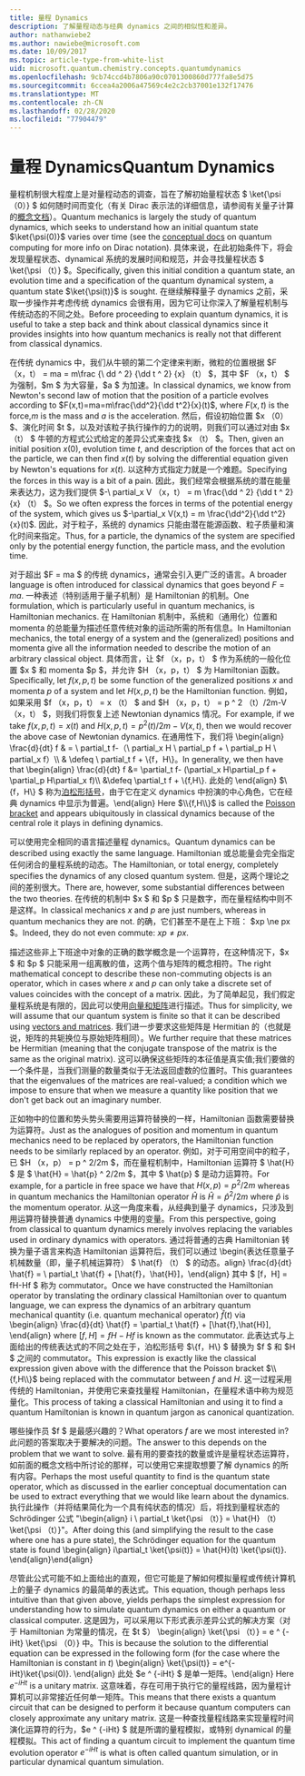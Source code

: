 ```yaml
---
title: 量程 Dynamics
description: 了解量程动态与经典 dynamics 之间的相似性和差异。
author: nathanwiebe2
ms.author: nawiebe@microsoft.com
ms.date: 10/09/2017
ms.topic: article-type-from-white-list
uid: microsoft.quantum.chemistry.concepts.quantumdynamics
ms.openlocfilehash: 9cb74ccd4b7806a90c0701300860d777fa8e5d75
ms.sourcegitcommit: 6ccea4a2006a47569c4e2c2cb37001e132f17476
ms.translationtype: MT
ms.contentlocale: zh-CN
ms.lasthandoff: 02/28/2020
ms.locfileid: "77904479"
---
```

# <a name="quantum-dynamics"></a><span data-ttu-id="a342c-103">量程 Dynamics</span><span class="sxs-lookup"><span data-stu-id="a342c-103">Quantum Dynamics</span></span>

<span data-ttu-id="a342c-104">量程机制很大程度上是对量程动态的调查，旨在了解初始量程状态 $ \ket{\psi （0）} $ 如何随时间而变化（有关 Dirac 表示法的详细信息，请参阅有关量子计算的[概念文档](xref:microsoft.quantum.concepts.dirac)）。</span><span class="sxs-lookup"><span data-stu-id="a342c-104">Quantum mechanics is largely the study of quantum dynamics, which seeks to understand how an initial quantum state $\ket{\psi(0)}$ varies over time (see the [conceptual docs](xref:microsoft.quantum.concepts.dirac) on quantum computing for more info on Dirac notation).</span></span>
<span data-ttu-id="a342c-105">具体来说，在此初始条件下，将会发现量程状态、dynamical 系统的发展时间和规范，并会寻找量程状态 $ \ket{\psi （t）} $。</span><span class="sxs-lookup"><span data-stu-id="a342c-105">Specifically, given this initial condition a quantum state, an evolution time and a specification of the quantum dynamical system, a quantum state $\ket{\psi(t)}$ is sought.</span></span>
<span data-ttu-id="a342c-106">在继续解释量子 dynamics 之前，采取一步操作并考虑传统 dynamics 会很有用，因为它可让你深入了解量程机制与传统动态的不同之处。</span><span class="sxs-lookup"><span data-stu-id="a342c-106">Before proceeding to explain quantum dynamics, it is useful to take a step back and think about classical dynamics since it provides insights into how quantum mechanics is really not that different from classical dynamics.</span></span>

<span data-ttu-id="a342c-107">在传统 dynamics 中，我们从牛顿的第二个定律来判断，微粒的位置根据 $F （x，t） = ma = m\frac {\ dd ^ 2} {\dd t ^ 2} {x} （t） $，其中 $F （x，t） $ 为强制，$m $ 为大容量，$a $ 为加速。</span><span class="sxs-lookup"><span data-stu-id="a342c-107">In classical dynamics, we know from Newton's second law of motion that the position of a particle evolves according to $F(x,t)=ma=m\frac{\dd^2}{\dd t^2}{x}(t)$, where $F(x,t)$ is the force,$m$ is the mass and $a$ is the acceleration.</span></span>
<span data-ttu-id="a342c-108">然后，假设初始位置 $x （0） $、演化时间 $t $，以及对该粒子执行操作的力的说明，则我们可以通过对由 $x （t） $ 牛顿的方程式公式给定的差异公式来查找 $x （t） $。</span><span class="sxs-lookup"><span data-stu-id="a342c-108">Then, given an initial position $x(0)$, evolution time $t$, and description of the forces that act on the particle, we can then find $x(t)$ by solving the differential equation given by Newton's equations for $x(t)$.</span></span>
<span data-ttu-id="a342c-109">以这种方式指定力就是一个难题。</span><span class="sxs-lookup"><span data-stu-id="a342c-109">Specifying the forces in this way is a bit of a pain.</span></span>
<span data-ttu-id="a342c-110">因此，我们经常会根据系统的潜在能量来表达力，这为我们提供 $-\ partial_x V （x，t） = m \frac{\dd ^ 2} {\dd t ^ 2} {x} （t） $。</span><span class="sxs-lookup"><span data-stu-id="a342c-110">So we often express the forces in terms of the potential energy of the system, which gives us $-\partial_x V(x,t) = m \frac{\dd^2}{\dd t^2}{x}(t)$.</span></span>
<span data-ttu-id="a342c-111">因此，对于粒子，系统的 dynamics 只能由潜在能源函数、粒子质量和演化时间来指定。</span><span class="sxs-lookup"><span data-stu-id="a342c-111">Thus, for a particle, the dynamics of the system are specified only by the potential energy function, the particle mass, and the evolution time.</span></span>

<span data-ttu-id="a342c-112">对于超出 $F = ma $ 的传统 dynamics，通常会引入更广泛的语言。</span><span class="sxs-lookup"><span data-stu-id="a342c-112">A broader language is often introduced for classical dynamics that goes beyond $F=ma$.</span></span>
<span data-ttu-id="a342c-113">一种表述（特别适用于量子机制）是 Hamiltonian 的机制。</span><span class="sxs-lookup"><span data-stu-id="a342c-113">One formulation, which is particularly useful in quantum mechanics, is Hamiltonian mechanics.</span></span>
<span data-ttu-id="a342c-114">在 Hamiltonian 机制中，系统和（通用化）位置和 momenta 的总能量为描述任意传统对象的运动所需的所有信息。</span><span class="sxs-lookup"><span data-stu-id="a342c-114">In Hamiltonian mechanics, the total energy of a system and the (generalized) positions and momenta give all the information needed to describe the motion of an arbitrary classical object.</span></span>
<span data-ttu-id="a342c-115">具体而言，让 $f （x，p，t） $ 作为系统的一般化位置 $x $ 和 momenta $p $，并允许 $H （x，p，t） $ 为 Hamiltonian 函数。</span><span class="sxs-lookup"><span data-stu-id="a342c-115">Specifically, let $f(x,p,t)$ be some function of the generalized positions $x$ and momenta $p$ of a system and let $H(x,p,t)$ be the Hamiltonian function.</span></span>
<span data-ttu-id="a342c-116">例如，如果采用 $f （x，p，t） = x （t） $ and $H （x，p，t） = p ^ 2 （t）/2m-V （x，t） $，则我们将恢复上述 Newtonian dynamics 情况。</span><span class="sxs-lookup"><span data-stu-id="a342c-116">For example, if we take $f(x,p,t)= x(t)$ and $H(x,p,t)=p^2(t)/2m - V(x,t)$, then we would recover the above case of Newtonian dynamics.</span></span>
<span data-ttu-id="a342c-117">在通用性下，我们将 \begin{align} \frac{d}{dt} f & = \ partial_t f-（\ partial_x H \ partial_p f + \ partial_p H \ partial_x f）\\\\ & \defeq \ partial_t f + \\{f，H\\}。</span><span class="sxs-lookup"><span data-stu-id="a342c-117">In generality, we then have that \begin{align} \frac{d}{dt} f &= \partial_t f- (\partial_x H\partial_p f + \partial_p H\partial_x f)\\\\ &\defeq \partial_t f + \\{f,H\\}.</span></span>
<span data-ttu-id="a342c-118">此处的 \end{align} $\\{f，H\\} $ 称为[泊松形括号](https://en.wikipedia.org/wiki/Poisson_bracket)，由于它在定义 dynamics 中扮演的中心角色，它在经典 dynamics 中显示为普遍。</span><span class="sxs-lookup"><span data-stu-id="a342c-118">\end{align} Here $\\{f,H\\}$ is called the [Poisson bracket](https://en.wikipedia.org/wiki/Poisson_bracket) and appears ubiquitously in classical dynamics because of the central role it plays in defining dynamics.</span></span>

<span data-ttu-id="a342c-119">可以使用完全相同的语言描述量程 dynamics。</span><span class="sxs-lookup"><span data-stu-id="a342c-119">Quantum dynamics can be described using exactly the same language.</span></span>
<span data-ttu-id="a342c-120">Hamiltonian 或总能量会完全指定任何闭合的量程系统的动态。</span><span class="sxs-lookup"><span data-stu-id="a342c-120">The Hamiltonian, or total energy, completely specifies the dynamics of any closed quantum system.</span></span>
<span data-ttu-id="a342c-121">但是，这两个理论之间的差别很大。</span><span class="sxs-lookup"><span data-stu-id="a342c-121">There are, however, some substantial differences between the two theories.</span></span>
<span data-ttu-id="a342c-122">在传统的机制中 $x $ 和 $p $ 只是数字，而在量程结构中则不是这样。</span><span class="sxs-lookup"><span data-stu-id="a342c-122">In classical mechanics $x$ and $p$ are just numbers, whereas in quantum mechanics they are not.</span></span>
<span data-ttu-id="a342c-123">的确，它们甚至不是在上下班： $xp \ne px $。</span><span class="sxs-lookup"><span data-stu-id="a342c-123">Indeed, they do not even commute: $xp \ne px$.</span></span>

<span data-ttu-id="a342c-124">描述这些非上下班途中对象的正确的数学概念是一个运算符，在这种情况下，$x $ 和 $p $ 只能采用一组离散的值，这两个值与矩阵的概念相符。</span><span class="sxs-lookup"><span data-stu-id="a342c-124">The right mathematical concept to describe these non-commuting objects is an operator, which in cases where $x$ and $p$ can only take a discrete set of values coincides with the concept of a matrix.</span></span>
<span data-ttu-id="a342c-125">因此，为了简单起见，我们假定量程系统是有限的，因此可以使用[向量和矩阵](xref:microsoft.quantum.concepts.vectors)进行描述。</span><span class="sxs-lookup"><span data-stu-id="a342c-125">Thus for simplicity, we will assume that our quantum system is finite so that it can be described using [vectors and matrices](xref:microsoft.quantum.concepts.vectors).</span></span>
<span data-ttu-id="a342c-126">我们进一步要求这些矩阵是 Hermitian 的（也就是说，矩阵的共轭换位与原始矩阵相同）。</span><span class="sxs-lookup"><span data-stu-id="a342c-126">We further require that these matrices be Hermitian (meaning that the conjugate transpose of the matrix is the same as the original matrix).</span></span>
<span data-ttu-id="a342c-127">这可以确保这些矩阵的本征值是真实值;我们要做的一个条件是，当我们测量的数量类似于无法返回虚数的位置时。</span><span class="sxs-lookup"><span data-stu-id="a342c-127">This guarantees that the eigenvalues of the matrices are real-valued; a condition which we impose to ensure that when we measure a quantity like position that we don't get back out an imaginary number.</span></span>

<span data-ttu-id="a342c-128">正如物中的位置和势头势头需要用运算符替换的一样，Hamiltonian 函数需要替换为运算符。</span><span class="sxs-lookup"><span data-stu-id="a342c-128">Just as the analogues of position and momentum in quantum mechanics need to be replaced by operators, the Hamiltonian function needs to be similarly replaced by an operator.</span></span>
<span data-ttu-id="a342c-129">例如，对于可用空间中的粒子，已 $H （x，p） = p ^ 2/2m $，而在量程机制中，Hamiltonian 运算符 $ \hat{H} $ 是 $ \hat{H} = \hat{p} ^ 2/2m $，其中 $ \hat{p} $ 是动力运算符。</span><span class="sxs-lookup"><span data-stu-id="a342c-129">For example, for a particle in free space we have that $H(x,p) = p^2/2m$ whereas in quantum mechanics the Hamiltonian operator $\hat{H}$ is $\hat{H}= \hat{p}^2/2m$ where $\hat{p}$ is the momentum operator.</span></span>
<span data-ttu-id="a342c-130">从这一角度来看，从经典到量子 dynamics，只涉及到用运算符替换普通 dynamics 中使用的变量。</span><span class="sxs-lookup"><span data-stu-id="a342c-130">From this perspective, going from classical to quantum dynamics merely involves replacing the variables used in ordinary dynamics with operators.</span></span>
<span data-ttu-id="a342c-131">通过将普通的古典 Hamiltonian 转换为量子语言来构造 Hamiltonian 运算符后，我们可以通过 \begin{表达任意量子机械数量（即，量子机械运算符） $ \hat{f} （t） $ 的动态。align} \frac{d}{dt} \hat{f} = \ partial_t \hat{f} + [\hat{f}，\hat{H}]，\end{align} 其中 $ [f，H] = fH-Hf $ 称为 commutator。</span><span class="sxs-lookup"><span data-stu-id="a342c-131">Once we have constructed the Hamiltonian operator by translating the ordinary classical Hamiltonian over to quantum language, we can express the dynamics of an arbitrary quantum mechanical quantity (i.e. quantum mechanical operator) $\hat{f}(t)$ via \begin{align} \frac{d}{dt} \hat{f} = \partial_t \hat{f} + [\hat{f},\hat{H}], \end{align} where $[f,H] = fH -Hf$ is known as the commutator.</span></span>
<span data-ttu-id="a342c-132">此表达式与上面给出的传统表达式的不同之处在于，泊松形括号 $\\{f，H\\} $ 替换为 $f $ 和 $H $ 之间的 commutator。</span><span class="sxs-lookup"><span data-stu-id="a342c-132">This expression is exactly like the classical expression given above with the difference that the Poisson bracket $\\{f,H\\}$ being replaced with the commutator between $f$ and $H$.</span></span>
<span data-ttu-id="a342c-133">这一过程采用传统的 Hamiltonian，并使用它来查找量程 Hamiltonian，在量程术语中称为规范量化。</span><span class="sxs-lookup"><span data-stu-id="a342c-133">This process of taking a classical Hamiltonian and using it to find a quantum Hamiltonian is known in quantum jargon as canonical quantization.</span></span>

<span data-ttu-id="a342c-134">哪些操作员 $f $ 是最感兴趣的？</span><span class="sxs-lookup"><span data-stu-id="a342c-134">What operators $f$ are we most interested in?</span></span>  <span data-ttu-id="a342c-135">此问题的答案取决于要解决的问题。</span><span class="sxs-lookup"><span data-stu-id="a342c-135">The answer to this depends on the problem that we want to solve.</span></span>
<span data-ttu-id="a342c-136">最有用的要查找的数量或许是量程状态运算符，如前面的概念文档中所讨论的那样，可以使用它来提取想要了解 dynamics 的所有内容。</span><span class="sxs-lookup"><span data-stu-id="a342c-136">Perhaps the most useful quantity to find is the quantum state operator, which as discussed in the earlier conceptual documentation can be used to extract everything that we would like learn about the dynamics.</span></span>
<span data-ttu-id="a342c-137">执行此操作（并将结果简化为一个具有纯状态的情况）后，将找到量程状态的 Schrödinger 公式 "\begin{align} i \ partial_t \ket{\psi （t）} = \hat{H} （t） \ket{\psi （t）}"。</span><span class="sxs-lookup"><span data-stu-id="a342c-137">After doing this (and simplifying the result to the case where one has a pure state), the Schrödinger equation for the quantum state is found \begin{align} i\partial_t \ket{\psi(t)} = \hat{H}(t) \ket{\psi(t)}.</span></span>
<span data-ttu-id="a342c-138">\end{align}</span><span class="sxs-lookup"><span data-stu-id="a342c-138">\end{align}</span></span>

<span data-ttu-id="a342c-139">尽管此公式可能不如上面给出的直观，但它可能是了解如何模拟量程或传统计算机上的量子 dynamics 的最简单的表达式。</span><span class="sxs-lookup"><span data-stu-id="a342c-139">This equation, though perhaps less intuitive than that given above, yields perhaps the simplest expression for understanding how to simulate quantum dynamics on either a quantum or classical computer.</span></span>
<span data-ttu-id="a342c-140">这是因为，可以采用以下形式表示差异公式的解决方案（对于 Hamiltonian 为常量的情况，在 $t $） \begin{align} \ket{\psi （t）} = e ^ {-iHt} \ket{\psi （0）} 中。</span><span class="sxs-lookup"><span data-stu-id="a342c-140">This is because the solution to the differential equation can be expressed in the following form (for the case where the Hamiltonian is constant in $t$) \begin{align} \ket{\psi(t)} = e^{-iHt}\ket{\psi(0)}.</span></span>
<span data-ttu-id="a342c-141">\end{align} 此处 $e ^ {-iHt} $ 是单一矩阵。</span><span class="sxs-lookup"><span data-stu-id="a342c-141">\end{align} Here $e^{-iHt}$ is a unitary matrix.</span></span>
<span data-ttu-id="a342c-142">这意味着，存在可用于执行它的量程线路，因为量程计算机可以非常接近任何单一矩阵。</span><span class="sxs-lookup"><span data-stu-id="a342c-142">This means that there exists a quantum circuit that can be designed to perform it because quantum computers can closely approximate any unitary matrix.</span></span>
<span data-ttu-id="a342c-143">这是一种查找量程线路来实现量程时间演化运算符的行为，$e ^ {-iHt} $ 就是所谓的量程模拟，或特别 dynamical 的量程模拟。</span><span class="sxs-lookup"><span data-stu-id="a342c-143">This act of finding a quantum circuit to implement the quantum time evolution operator $e^{-iHt}$ is what is often called quantum simulation, or in particular dynamical quantum simulation.</span></span>
